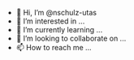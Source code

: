 - 👋 Hi, I’m @nschulz-utas
- 👀 I’m interested in ...
- 🌱 I’m currently learning ...
- 💞️ I’m looking to collaborate on ...
- 📫 How to reach me ...

<!---
nschulz-utas/nschulz-utas is a ✨ special ✨ repository because its `README.md` (this file) appears on your GitHub profile.
You can click the Preview link to take a look at your changes.
--->
